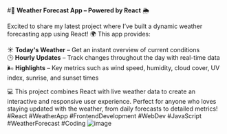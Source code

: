 #🚀 **Weather Forecast App – Powered by React** 🌦️

Excited to share my latest project where I’ve built a dynamic weather forecasting app using React! 🌍 This app provides:

☀️ **Today's Weather** – Get an instant overview of current conditions  
🕒 **Hourly Updates** – Track changes throughout the day with real-time data  
🌬️ **Highlights** – Key metrics such as wind speed, humidity, cloud cover, UV index, sunrise, and sunset times  

💻 This project combines React with live weather data to create an interactive and responsive user experience. Perfect for anyone who loves staying updated with the weather, from daily forecasts to detailed metrics!  
#React #WeatherApp #FrontendDevelopment #WebDev #JavaScript #WeatherForecast #Coding
![image](https://github.com/user-attachments/assets/cbb1dd58-1b99-44e6-8805-f4f72cd97c38)


